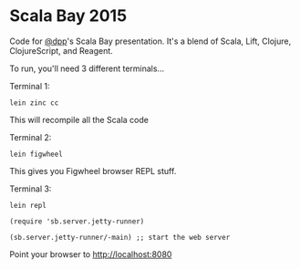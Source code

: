 # Scala Bay 2015

Code for [@dpp](https://twitter.com/dpp)'s Scala Bay
presentation. It's a blend of Scala, Lift, Clojure,
ClojureScript, and Reagent.


To run, you'll need 3 different terminals...

Terminal 1:

```
lein zinc cc
```

This will recompile all the Scala code

Terminal 2:

```
lein figwheel
```

This gives you Figwheel browser REPL stuff.

Terminal 3:

```
lein repl

(require 'sb.server.jetty-runner)

(sb.server.jetty-runner/-main) ;; start the web server
```

Point your browser to [http://localhost:8080](http://localhost:8080)
